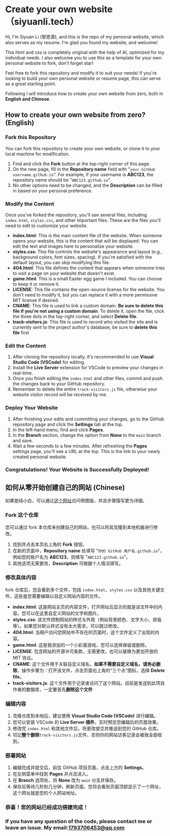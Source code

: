 # Create your own website （siyuanli.tech）

Hi, I'm Siyuan Li (黎思源), and this is the repo of my personal website, which also serves as my resume. I'm glad you found my website, and welcome!

This html and css is completely original with the help of AI, optimized for my individual needs. I also welcome you to use this as a template for your own personal website to fork, don't forget star!

Feel free to fork this repository and modify it to suit your needs! If you're looking to build your own personal website or resume page, this can serve as a great starting point.

Following I will introduce how to create your own website from zero, both in **English and Chinese**.

## How to create your own website from zero? (English)

### Fork this Repository

You can fork this repository to create your own website, or clone it to your local machine for modification.

1. Find and click the **Fork** button at the top-right corner of this page.
2. On the new page, fill in the **Repository name** field with "`your GitHub username.github.io`". For example, if your username is **ABC123**, the repository name should be "`ABC123.github.io`".
3. No other options need to be changed, and the **Description** can be filled in based on your personal preference.

### Modify the Content

Once you've forked the repository, you'll see several files, including `index.html`, `styles.css`, and other important files. These are the files you'll need to edit to customize your website.

- **index.html**: This is the main content file of the website. When someone opens your website, this is the content that will be displayed. You can edit the text and images here to personalize your website.
- **styles.css**: This file controls the website's appearance and layout (e.g., background colors, font sizes, spacing). If you're satisfied with the default layout, you can skip modifying this file.
- **404.html**: This file defines the content that appears when someone tries to visit a page on your website that doesn't exist.
- **game.html**: This is a small Easter egg game I included. You can choose to keep it or remove it.
- **LICENSE**: This file contains the open-source license for the website. You don't need to modify it, but you can replace it with a more permissive MIT license if desired.
- **CNAME**: This file is used to link a custom domain. **Be sure to delete this file if you're not using a custom domain**. To delete it, open the file, click the three dots in the top-right corner, and select **Delete file**.
- **track-visitors.js**: This file is used to record who visited the site and is currently sent to the project author's database, be sure to **delete this file** first

### Edit the Content

1. After cloning the repository locally, it's recommended to use **Visual Studio Code (VSCode)** for editing.
2. Install the **Live Server** extension for VSCode to preview your changes in real-time.
3. Once you finish editing the `index.html` and other files, commit and push the changes back to your GitHub repository.
4. Remember to delete the entire `track-visitors.js` file, otherwise your website visitor record will be received by me.

### Deploy Your Website

1. After finishing your edits and committing your changes, go to the GitHub repository page and click the **Settings** tab at the top.
2. In the left-hand menu, find and click **Pages**.
3. In the **Branch** section, change the option from **None** to the `main` branch and save.
4. Wait a few seconds to a few minutes. After refreshing the **Pages** settings page, you'll see a URL at the top. This is the link to your newly created personal website.

### Congratulations! Your Website is Successfully Deployed!


## 如何从零开始创建自己的网站 (Chinese)

如果是纯小白，可以通过[这个网址](https://blog.csdn.net/m0_61718615/article/details/142624599)访问带图版，并且步骤描写更为详细。

### Fork 这个仓库

您可以通过 fork 本仓库来创建自己的网站，也可以将其克隆到本地机器进行修改。

1. 找到并点击本页右上角的 **Fork** 按钮。
2. 在新的页面中，**Repository name** 处填写 "`你的 GitHub 用户名.github.io`"，例如您的账户名为 **ABC123**，则填写 "`ABC123.github.io`"。
3. 其他选项无需更改，**Description** 可根据个人情况填写。

### 修改具体内容

fork 仓库后，您会看到多个文件，包括 `index.html`、`styles.css` 以及其他关键文件。这些是您需要编辑以自定义网站内容的文件。

- **index.html**: 这是网站主页的内容文件，打开网址后显示的就是该文件中的内容。您可以在这里自定义网站的文字和图片。
- **styles.css**: 该文件控制网站的样式与外观（例如背景颜色、文字大小、排版等）。如果您对默认样式没有太大需求，可以跳过修改。
- **404.html**: 当用户访问您网站中不存在的页面时，这个文件定义了出现的内容。
- **game.html**: 这是我添加的一个小彩蛋游戏，您可以选择保留或删除。
- **LICENSE**: 包含网站的开源许可条款，无需更改，也可以替换为更加开放的 MIT 协议。
- **CNAME**: 这个文件用于关联自定义域名，**如果不需要自定义域名，请务必删除**。操作步骤为：打开该文件，点击页面右上角的“三个点”图标，选择 **Delete file**。
- **track-visitors.js**: 这个文件用于记录谁访问了这个网站，目前是发送到此项目作者的数据库，一定要首先**删除这个文件**

### 编辑内容

1. 克隆仓库到本地后，建议使用 **Visual Studio Code (VSCode)** 进行编辑。
2. 您可以安装 VSCode 的 **Live Server 插件**，实时预览您编辑后的页面效果。
3. 修改完 `index.html` 和其他文件后，将更改提交并推送到您的 GitHub 仓库。
4. 切记**整个删除**`track-visitors.js`文件，否则你的网站访客记录会被我全部收到。

### 部署网站

1. 编辑完成并提交后，前往 GitHub 项目页面，点击上方的 **Settings**。
2. 在左侧菜单中找到 **Pages** 并点击进入。
3. 在 **Branch** 选项处，将 **None** 改为 `main` 分支并保存。
4. 保存后等待几秒到几分钟，刷新页面，您将会看到页面顶部显示了一个网址，这个网址就是您的个人网站地址。

### 恭喜！您的网站已经成功搭建完成！

### If you have any question of the code, please contact me or leave an issue. My email:1793706453@qq.com

